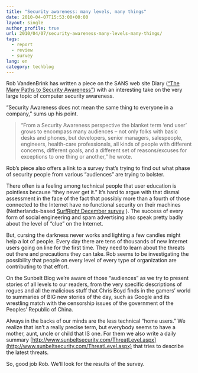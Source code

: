 ```yaml
---
title: "Security awareness: many levels, many things"
date: 2010-04-07T15:53:00+00:00
layout: single
author_profile: true
url: 2010/04/07/security-awareness-many-levels-many-things/
tags:
  - report
  - review
  - survey
lang: en
category: techblog
---
```

Rob VandenBrink has written a piece on the SANS web site Diary ([“The Many Paths to Security Awareness”](http://isc.sans.org/diary.html?storyid=8581)) with an interesting take on the very large topic of computer security awareness.

“Security Awareness does not mean the same thing to everyone in a company,” sums up his point.

> “From a Security Awareness perspective the blanket term ‘end user’ grows to encompass many audiences – not only folks with basic desks and phones, but developers, senior managers, salespeople, engineers, health-care professionals, all kinds of people with different concerns, different goals, and a different set of reasons/excuses for exceptions to one thing or another,”
he wrote.

Rob’s piece also offers a link to a survey that’s trying to find out what phase of security people from various “audiences” are trying to bolster.

There often is a feeling among technical people that user education is pointless because “they never get it.” It’s hard to argue with that dismal assessment in the face of the fact that possibly more than a fourth of those connected to the Internet have no functional security on their machines (Netherlands-based [SurfRight December survey](http://www.send2press.com/newswire/2009-12-1209-001.shtml) ). The success of every form of social engineering and spam advertising also speak pretty badly about the level of “clue” on the Internet.

But, cursing the darkness never works and lighting a few candles might help a lot of people. Every day there are tens of thousands of new Internet users going on line for the first time. They need to learn about the threats out there and precautions they can take. Rob seems to be investigating the possibility that people on every level of every type of organization are contributing to that effort.

On the Sunbelt Blog we’re aware of those “audiences” as we try to present stories of all levels to our readers, from the very specific descriptions of rogues and all the malicious stuff that Chris Boyd finds in the gamers’ world to summaries of BIG new stories of the day, such as Google and its wrestling match with the censorship issues of the government of the Peoples’ Republic of China.

Always in the backs of our minds are the less technical “home users.” We realize that isn’t a really precise term, but everybody seems to have a mother, aunt, uncle or child that IS one. For them we also write a daily summary [http://www.sunbeltsecurity.com/ThreatLevel.aspx](http://www.sunbeltsecurity.com/ThreatLevel.aspx) that tries to describe the latest threats.

So, good job Rob. We’ll look for the results of the survey.